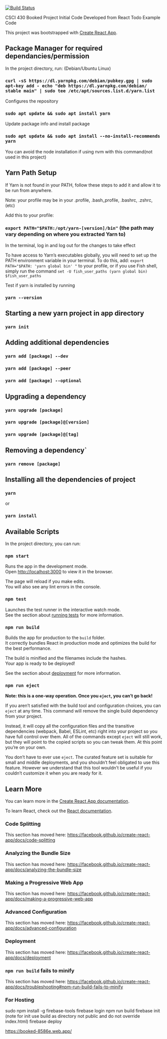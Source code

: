 [![Build Status](https://travis-ci.org/ChicoState/Booked.svg?branch=main)](https://travis-ci.org/ChicoState/Booked)

CSCI 430 Booked Project Initial Code Developed from React Todo Example Code

This project was bootstrapped with [Create React App](https://github.com/facebook/create-react-app).

## Package Manager for required dependancies/permission

In the project directory, run: (Debian/Ubuntu Linux)

### `curl -sS https://dl.yarnpkg.com/debian/pubkey.gpg | sudo apt-key add - echo "deb https://dl.yarnpkg.com/debian/ stable main" | sudo tee /etc/apt/sources.list.d/yarn.list`

Configures the repository

### `sudo apt update && sudo apt install yarn`

Update package info and install package

### `sudo apt update && sudo apt install --no-install-recommends yarn`

You can avoid the node installation if using nvm with this command(not used in this project)


## Yarn Path Setup

If Yarn is not found in your PATH, follow these steps to add it and allow it to be run from anywhere.

Note: your profile may be in your .profile, .bash_profile, .bashrc, .zshrc, (etc)

Add this to your profile:

### `export PATH="$PATH:/opt/yarn-[version]/bin"` (the path may vary depending on where you extracted Yarn to)

In the terminal, log in and log out for the changes to take effect

To have access to Yarn’s executables globally, you will need to set up the PATH environment variable in your terminal. To do this, add: `export PATH="$PATH: 'yarn global bin' "` to your profile, or if you use Fish shell, simply run the command `set -U fish_user_paths (yarn global bin) $fish_user_paths`

Test if yarn is installed by running 

### `yarn --version`

## Starting a new yarn project in app directory

### `yarn init`

## Adding additional dependencies

### `yarn add [package] --dev` 
### `yarn add [package] --peer`
### `yarn add [package] --optional`

## Upgrading a dependency

### `yarn upgrade [package]`
### `yarn upgrade [package]@[version]`
### `yarn upgrade [package]@[tag]`

## Removing a dependency`

### `yarn remove [package]`

## Installing all the dependencies of project

### `yarn`

or

### `yarn install`

## Available Scripts

In the project directory, you can run:

### `npm start`

Runs the app in the development mode.<br />
Open [http://localhost:3000](http://localhost:3000) to view it in the browser.

The page will reload if you make edits.<br />
You will also see any lint errors in the console.

### `npm test`

Launches the test runner in the interactive watch mode.<br />
See the section about [running tests](https://facebook.github.io/create-react-app/docs/running-tests) for more information.

### `npm run build`

Builds the app for production to the `build` folder.<br />
It correctly bundles React in production mode and optimizes the build for the best performance.

The build is minified and the filenames include the hashes.<br />
Your app is ready to be deployed!

See the section about [deployment](https://facebook.github.io/create-react-app/docs/deployment) for more information.

### `npm run eject`

**Note: this is a one-way operation. Once you `eject`, you can’t go back!**

If you aren’t satisfied with the build tool and configuration choices, you can `eject` at any time. This command will remove the single build dependency from your project.

Instead, it will copy all the configuration files and the transitive dependencies (webpack, Babel, ESLint, etc) right into your project so you have full control over them. All of the commands except `eject` will still work, but they will point to the copied scripts so you can tweak them. At this point you’re on your own.

You don’t have to ever use `eject`. The curated feature set is suitable for small and middle deployments, and you shouldn’t feel obligated to use this feature. However we understand that this tool wouldn’t be useful if you couldn’t customize it when you are ready for it.

## Learn More

You can learn more in the [Create React App documentation](https://facebook.github.io/create-react-app/docs/getting-started).

To learn React, check out the [React documentation](https://reactjs.org/).

### Code Splitting

This section has moved here: https://facebook.github.io/create-react-app/docs/code-splitting

### Analyzing the Bundle Size

This section has moved here: https://facebook.github.io/create-react-app/docs/analyzing-the-bundle-size

### Making a Progressive Web App

This section has moved here: https://facebook.github.io/create-react-app/docs/making-a-progressive-web-app

### Advanced Configuration

This section has moved here: https://facebook.github.io/create-react-app/docs/advanced-configuration

### Deployment

This section has moved here: https://facebook.github.io/create-react-app/docs/deployment

### `npm run build` fails to minify

This section has moved here: https://facebook.github.io/create-react-app/docs/troubleshooting#npm-run-build-fails-to-minify

### For Hosting
sudo npm install -g firebase-tools
firebase login
npm run build
firebase init
(note for init use build as directory not public and do not override index.html)
firebase deploy


https://booked-8586e.web.app/
